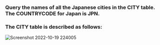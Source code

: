 ### Query the names of all the Japanese cities in the CITY table. The COUNTRYCODE for Japan is JPN.
### The CITY table is described as follows:

![Screenshot 2022-10-19 224005](https://user-images.githubusercontent.com/82725681/197400228-9e42169e-3c31-4c12-ba52-cbef350c7a57.png)
